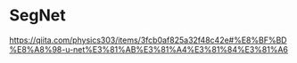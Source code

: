 # SegNet

https://qiita.com/physics303/items/3fcb0af825a32f48c42e#%E8%BF%BD%E8%A8%98-u-net%E3%81%AB%E3%81%A4%E3%81%84%E3%81%A6
